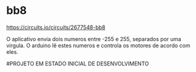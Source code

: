 # bb8
https://circuits.io/circuits/2677548-bb8

O aplicativo envia dois numeros entre -255 e 255, separados por uma virgula. O arduino lê estes numeros e controla os motores de acordo com eles.

#PROJETO EM ESTADO INICIAL DE DESENVOLVIMENTO

